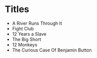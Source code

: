 # Titles

- A River Runs Through It
- Fight Club
- 12 Years a Slave
- The Big Short
- 12 Monkeys
- The Curious Case Of Benjamin Button
